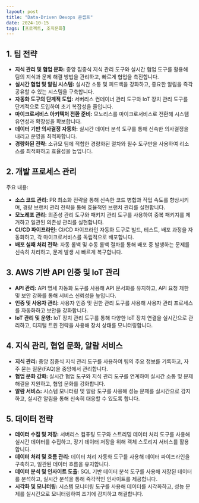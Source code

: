 ```yaml
---
layout: post
title: "Data-Driven Devops 콘셉트"
date: 2024-10-15
tags: [프로젝트, 조직문화]
---
```


## 1. **팀 전략**

- **지식 관리 및 협업 문화:** 중앙 집중식 지식 관리 도구와 실시간 협업 도구를 활용해 팀의 지식과 문제 해결 방법을 관리하고, 빠르게 협업을 촉진합니다.
- **실시간 협업 및 알림 시스템:** 실시간 소통 및 피드백을 강화하고, 중요한 알림을 즉각 공유할 수 있는 시스템을 구축합니다.
- **자동화 도구의 단계적 도입:** 서버리스 컨테이너 관리 도구와 IoT 장치 관리 도구를 단계적으로 도입하여 초기 복잡성을 줄입니다.
- **마이크로서비스 아키텍처 전환 준비:** 모노리스를 마이크로서비스로 전환해 시스템 유연성과 확장성을 확보합니다.
- **데이터 기반 의사결정 자동화:** 실시간 데이터 분석 도구를 통해 신속한 의사결정을 내리고 운영을 최적화합니다.
- **경량화된 전략:** 소규모 팀에 적합한 경량화된 절차와 필수 도구만을 사용하여 리소스를 최적화하고 효율성을 높입니다.

## 2. **개발 프로세스 관리**

주요 내용:

- **소스 코드 관리:** PR 최소화 전략을 통해 신속한 코드 병합과 작업 속도를 향상시키며, 경량 브랜치 관리 전략을 통해 효율적인 브랜치 관리를 실현합니다.
- **모노레포 관리:** 의존성 관리 도구와 패키지 관리 도구를 사용하여 중복 패키지를 제거하고 일관된 의존성 관리를 실현합니다.
- **CI/CD 파이프라인:** CI/CD 파이프라인 자동화 도구로 빌드, 테스트, 배포 과정을 자동화하고, 각 마이크로서비스를 독립적으로 배포합니다.
- **배포 실패 처리 전략:** 자동 롤백 및 수동 롤백 절차를 통해 배포 중 발생하는 문제를 신속히 처리하고, 문제 발생 시 빠르게 복구합니다.

## 3. **AWS 기반 API 인증 및 IoT 관리**

- **API 관리:** API 명세 자동화 도구를 사용해 API 문서화를 유지하고, API 요청 제한 및 보안 강화를 통해 서비스 신뢰성을 높입니다.
- **인증 및 사용자 관리:** 사용자 인증 및 권한 관리 도구를 사용해 사용자 관리 프로세스를 자동화하고 보안을 강화합니다.
- **IoT 관리 및 운영:** IoT 장치 관리 도구를 통해 다양한 IoT 장치 연결을 실시간으로 관리하고, 디지털 트윈 전략을 사용해 장치 상태를 모니터링합니다.

## 4. **지식 관리, 협업 문화, 알람 서비스**

- **지식 관리:** 중앙 집중식 지식 관리 도구를 사용하여 팀의 주요 정보를 기록하고, 자주 묻는 질문(FAQ)을 중앙에서 관리합니다.
- **협업 문화 강화:** 실시간 협업 도구와 지식 관리 도구를 연계하여 실시간 소통 및 문제 해결을 지원하고, 협업 문화를 강화합니다.
- **알람 서비스:** 시스템 모니터링 및 알람 도구를 사용해 성능 문제를 실시간으로 감지하고, 실시간 알림을 통해 신속히 대응할 수 있도록 합니다.

## 5. **데이터 전략**

- **데이터 수집 및 저장:** 서버리스 컴퓨팅 도구와 스트리밍 데이터 처리 도구를 사용해 실시간 데이터를 수집하고, 장기 데이터 저장을 위해 객체 스토리지 서비스를 활용합니다.
- **데이터 처리 및 흐름 관리:** 데이터 처리 자동화 도구를 사용해 데이터 파이프라인을 구축하고, 일관된 데이터 흐름을 유지합니다.
- **데이터 분석 및 인사이트 도출:** SQL 기반 데이터 분석 도구를 사용해 저장된 데이터를 분석하고, 실시간 분석을 통해 즉각적인 인사이트를 제공합니다.
- **시각화 및 모니터링:** 시스템 모니터링 도구를 사용해 데이터를 시각화하고, 성능 문제를 실시간으로 모니터링하여 조기에 감지하고 해결합니다.
